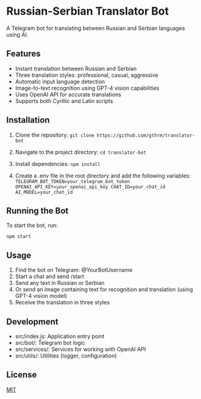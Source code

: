 # Russian-Serbian Translator Bot

A Telegram bot for translating between Russian and Serbian languages using AI.

## Features

- Instant translation between Russian and Serbian
- Three translation styles: professional, casual, aggressive
- Automatic input language detection
- Image-to-text recognition using GPT-4 vision capabilities
- Uses OpenAI API for accurate translations
- Supports both Cyrillic and Latin scripts

## Installation

1. Clone the repository:
   `
   git clone https://github.com/gthrm/translator-bot
   `

2. Navigate to the project directory:
   `
   cd translator-bot
   `

3. Install dependencies:
   `
   npm install
   `

4. Create a .env file in the root directory and add the following variables:
   `
    TELEGRAM_BOT_TOKEN=your_telegram_bot_token
    OPENAI_API_KEY=your_openai_api_key
    CHAT_ID=your_chat_id
    AI_MODEL=your_chat_id
   `

## Running the Bot

To start the bot, run:

`
npm start
`

## Usage

1. Find the bot on Telegram: @YourBotUsername
2. Start a chat and send /start
3. Send any text in Russian or Serbian
4. Or send an image containing text for recognition and translation (using GPT-4 vision model)
5. Receive the translation in three styles

## Development

- src/index.js: Application entry point
- src/bot/: Telegram bot logic
- src/services/: Services for working with OpenAI API
- src/utils/: Utilities (logger, configuration)

## License

[MIT](https://choosealicense.com/licenses/mit/)
